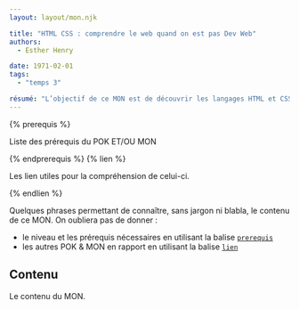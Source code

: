 ```yaml
---
layout: layout/mon.njk

title: "HTML CSS : comprendre le web quand on est pas Dev Web"
authors:
  - Esther Henry

date: 1971-02-01
tags: 
  - "temps 3"

résumé: "L’objectif de ce MON est de découvrir les langages HTML et CSS afin d’être capable de comprendre ces langages notamment pour comprendre de quoi parle les Dev."
---
```


{% prerequis %}

Liste des prérequis du POK ET/OU MON

{% endprerequis %}
{% lien %}

Les lien utiles pour la compréhension de celui-ci.

{% endlien %}

Quelques phrases permettant de connaître, sans jargon ni blabla, le contenu de ce MON. On oubliera pas de donner :

- le niveau et les prérequis nécessaires en utilisant la balise [`prerequis`](/cs/contribuer-au-site/#prerequis)
- les autres POK & MON en rapport en utilisant la balise [`lien`](/cs/contribuer-au-site/#lien)

## Contenu

Le contenu du MON.
